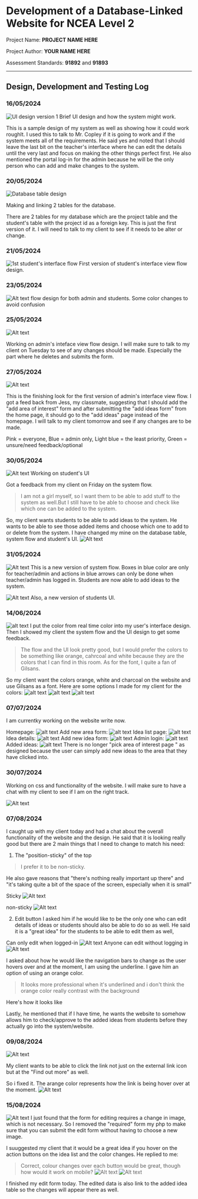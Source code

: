 # Development of a Database-Linked Website for NCEA Level 2

Project Name: **PROJECT NAME HERE**

Project Author: **YOUR NAME HERE**

Assessment Standards: **91892** and **91893**


-------------------------------------------------

## Design, Development and Testing Log

### 16/05/2024

![UI design version 1](images/ui_design1.png)
Brief UI design and how the system might work.

This is a sample design of my system as well as showing how it could work roughlt. I used this to talk to Mr. Copley if it is going to work and if the system meets all of the requirements. He said yes and noted that I should leave the last bit on the teacher's interface where he can edit the details until the very last and focus on making the other things perfect first. He also mentioned the portal log-in for the admin because he will be the only person who can add and make changes to the system. 

### 20/05/2024

![Database table design](images/dtbase_design1.png)

Making and linking 2 tables for the database.

There are 2 tables for my database which are the project table and the student's table with the project id as a foreign key. This is just the first version of it. I will need to talk to my client to see if it needs to be alter or change.

### 21/05/2024

![1st student's interface flow](images/student_flow1.png)
First version of student's interface view flow design. 

### 23/05/2024

![Alt text](images/flow2.png)
flow design for both admin and students. Some color changes to avoid confusion

### 25/05/2024

![Alt text](images/admin_flow.png)

Working on admin's inteface view flow design. I will make sure to talk to my client on Tuesday to see of any changes should be made. Especially the part where he deletes and submits the form.

### 27/05/2024
![Alt text](images/admin_flow2.png)

This is the finishing look for the first version of admin's interface view flow. I got a feed back from Jess, my classmate, suggesting that I should add the "add area of interest" form and after submitting the "add ideas form" from the home page, it should go to the "add ideas" page instead of the homepage. I will talk to my client tomorrow and see if any changes are to be made.

Pink = everyone, 
Blue = admin only, 
Light blue = the least priority, 
Green = unsure/need feedback/optional

### 30/05/2024
![Alt text](images/students_UI.png)
Working on student's UI

Got a feedback from my client on Friday on the system flow.
> I am not a girl myself, so I want them to be able to add stuff to the system as well.But I still have to be able to choose and check like which one can be added to the system.

So, my client wants students to be able to add ideas to the system. He wants to be able to see those added items and choose which one to add to or delete from the system. I have changed my mine on the database table, system flow and student's UI.
![Alt text](images/dtb2.png) 

### 31/05/2024
![Alt text](images/student_flow3.png)
This is a new version of system flow. Boxes in blue color are only for teacher/admin and actions in blue arrows can only be done when teacher/admin has logged in. Students are now able to add ideas to the system.

![Alt text](images/student_UI2.png)
Also, a new version of students UI.

### 14/06/2024
![alt text](images/student_ui_color1.png)
I put the color from real time color into my user's interface design. Then I showed my client the system flow and the UI design to get some feedback.
> The flow and the UI look pretty good, but I would prefer the colors to be something like orange, cahrcoal and white because they are the colors that I can find in this room. As for the font, I quite a fan of Gilsans.

So my client want the colors orange, white and charcoal on the website and use Gilsans as a font.
Here are some options I made for my client for the colors:
![alt text](images/ui_color_option1.png)
![alt text](images/ui_color_option2.png)
![alt text](images/ui_color_option3.png)

### 07/07/2024
I am currentky working on the website write now.

Homepage:
![alt text](images/home-1.png)
Add new area form:
![alt text](images/new-area-1.png)
Idea list page:
![alt text](images/idea-list-1.png)
Idea details:
![alt text](images/details-1.png)
Add new idea form:
![alt text](images/new-idea-1.png)
Admin login:
![alt text](images/login-1.png)
Added ideas:
![alt text](images/added-ideas-1.png)
There is no longer "pick area of interest page " as designed because the user can simply add new ideas to the area that they have clicked into.

### 30/07/2024
Working on css and functionality of the website. I will make sure to have a chat with my client to see if I am on the right track.

![Alt text](images/index1.png)

### 07/08/2024
I caught up with my client today and had a chat about the overall functionality of the website and the design. He said that it is looking really good but there are 2 main things that I need to change to match his need:
1. The "position-sticky" of the top
> I prefer it to be non-sticky.

He also gave reasons that "there's nothing really important up there" and "it's taking quite a bit of the space of the screen, especially when it is small"

Sticky
![Alt text](images/sticky.png)

non-sticky
![Alt text](images/non-sticy.png)

2. Edit button
I asked him if he would like to be the only one who can edit details of ideas or students should also be able to do so as well. He said it is a "great idea" for the students to be able to edit them as well,

Can only edit when logged-in
![Alt text](images/edit-only.png)
Anyone can edit without logging in
![Alt text](images/edit-all.png)

I asked about how he would like the navigation bars to change as the user hovers over and at the moment, I am using the underline. I gave him an option of using an orange color.
>It looks more professional when it's underlined and i don't think the orange color really contrast with the background

Here's how it looks like


Lastly, he mentioned that if I have time, he wants the website to somehow allows him to check/approve to the added ideas from students before they actually go into the system/website.

### 09/08/2024
![Alt text](images/link-hover.png)

My client wants to be able to click the link not just on the external link icon but at the "Find out more" as well.

So i fixed it. The arange color represents how the link is being hover over at the moment.
![Alt text](images/link-hover-fixed.png)

### 15/08/2024
![Alt text](image.png)
I just found that the form for editing requires a change in image, which is not necessary. So I removed the "required" form my php to make sure that you can submit the edit form without having to choose a new image.

I suuggested my client that it would be a great idea if you hover on the action buttons on the idea list and the color changes. He replied to me:
>Correct, colour changes over each button would be great, though how would it work on mobile?
![Alt text](image-2.png)
![Alt text](image-1.png)

I finished my edit form today. The edited data is also link to the added idea table so the changes will appear there as well.
